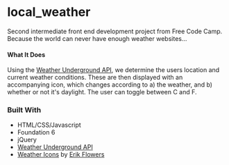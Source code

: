 # local_weather

Second intermediate front end development project from Free Code Camp. Because the world can never have enough weather websites...

#### What It Does
Using the [Weather Underground API](https://www.wunderground.com/weather/api/), we determine the users location and current weather conditions. These are then displayed with an accompanying icon, which changes according to a) the weather, and b) whether or not it's daylight. The user can toggle between C and F. 

### Built With
* HTML/CSS/Javascript
* Foundation 6
* jQuery
* [Weather Underground API](https://www.wunderground.com/weather/api/)
* [Weather Icons](https://github.com/erikflowers/weather-icons/) by [Erik Flowers](https://github.com/erikflowers)